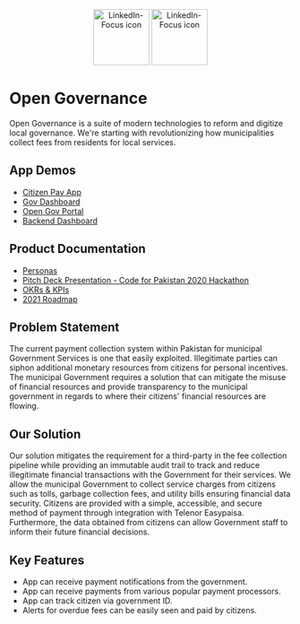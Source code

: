 <div align="center">
    <img alt="LinkedIn-Focus icon" width="100" src="https://raw.githubusercontent.com/grey-software/open-gov/master/packages/dashboard/static/logo.png">
    <img alt="LinkedIn-Focus icon" width="100" src="https://raw.githubusercontent.com/grey-software/open-gov/master/packages/app/static/logo.png">
</div>

# Open Governance

Open Governance is a suite of modern technologies to reform and digitize local governance. We're starting with revolutionizing how municipalities collect fees from residents for local services.

## App Demos

- [Citizen Pay App](https://citizen-pay.grey.software)
- [Gov Dashboard](https://gov-dashboard.grey.software)
- [Open Gov Portal](https://open-gov.grey.software)
- [Backend Dashboard](https://open-gov.grey.software/dashboard)

## Product Documentation

- [Personas](https://github.com/grey-software/open-gov/wiki/OKRs-and-KPI)
- [Pitch Deck Presentation - Code for Pakistan 2020 Hackathon ](https://drive.google.com/file/d/1gwVy6D91Gy6dzya-zZob5OJ5p8pH_c9y/view?usp=sharing)
- [OKRs & KPIs](https://github.com/grey-software/open-gov/wiki/OKRs-and-KPI)
- [2021 Roadmap](https://github.com/grey-software/open-gov/wiki/2021-Roadmap)

## Problem Statement

The current payment collection system within Pakistan for municipal Government Services is one that easily exploited. Illegitimate parties can siphon additional monetary resources from citizens for personal incentives. The municipal Government requires a solution that can mitigate the misuse of financial resources and provide transparency to the municipal government in regards to where their citizens' financial resources are flowing.

## Our Solution

Our solution mitigates the requirement for a third-party in the fee collection pipeline while providing an immutable audit trail to track and reduce illegitimate financial transactions with the Government for their services. We allow the municipal Government to collect service charges from citizens such as tolls, garbage collection fees, and utility bills ensuring financial data security. Citizens are provided with a simple, accessible, and secure method of payment through integration with Telenor Easypaisa. Furthermore, the data obtained from citizens can allow Government staff to inform their future financial decisions.

## Key Features

- App can receive payment notifications from the government.
- App can receive payments from various popular payment processors.
- App can track citizen via government ID.
- Alerts for overdue fees can be easily seen and paid by citizens.